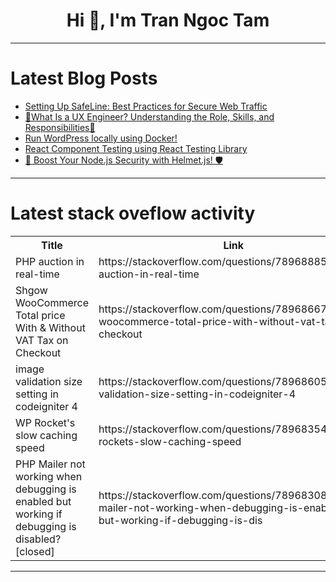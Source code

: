 <h1 align="center">Hi 👋, I'm Tran Ngoc Tam</h1>

---

# Latest Blog Posts 
<!-- BLOG-POST-LIST:START -->
- [Setting Up SafeLine: Best Practices for Secure Web Traffic](https://dev.to/lulu_liu_c90f973e2f954d7f/setting-up-safeline-best-practices-for-secure-web-traffic-2n17)
- [📣What Is a UX Engineer? Understanding the Role, Skills, and Responsibilities🎨](https://dev.to/uicraft_by_pratik/what-is-a-ux-engineer-understanding-the-role-skills-and-responsibilities-17i2)
- [Run WordPress locally using Docker!](https://dev.to/savvasstephnds/run-wordpress-locally-using-docker-5bk2)
- [React Component Testing using React Testing Library](https://dev.to/ashutoshsarangi/react-component-testing-using-react-testing-library-45n9)
- [🚀 Boost Your Node.js Security with Helmet.js! 🛡️](https://dev.to/sampodnath/boost-your-nodejs-security-with-helmetjs-27gn)
<!-- BLOG-POST-LIST:END -->

---

# Latest stack oveflow activity
<table>
  <tr><th>Title</th><th>Link</th></tr>
  <!-- STACKOVERFLOW:START --><tr><td>PHP auction in real-time</td><td>https://stackoverflow.com/questions/78968885/php-auction-in-real-time</td></tr><tr><td>Shgow WooCommerce Total price With &amp; Without VAT Tax on Checkout</td><td>https://stackoverflow.com/questions/78968667/shgow-woocommerce-total-price-with-without-vat-tax-on-checkout</td></tr><tr><td>image validation size setting in codeigniter 4</td><td>https://stackoverflow.com/questions/78968605/image-validation-size-setting-in-codeigniter-4</td></tr><tr><td>WP Rocket&#39;s slow caching speed</td><td>https://stackoverflow.com/questions/78968354/wp-rockets-slow-caching-speed</td></tr><tr><td>PHP Mailer not working when debugging is enabled but working if debugging is disabled? [closed]</td><td>https://stackoverflow.com/questions/78968308/php-mailer-not-working-when-debugging-is-enabled-but-working-if-debugging-is-dis</td></tr><!-- STACKOVERFLOW:END -->
</table>

---


